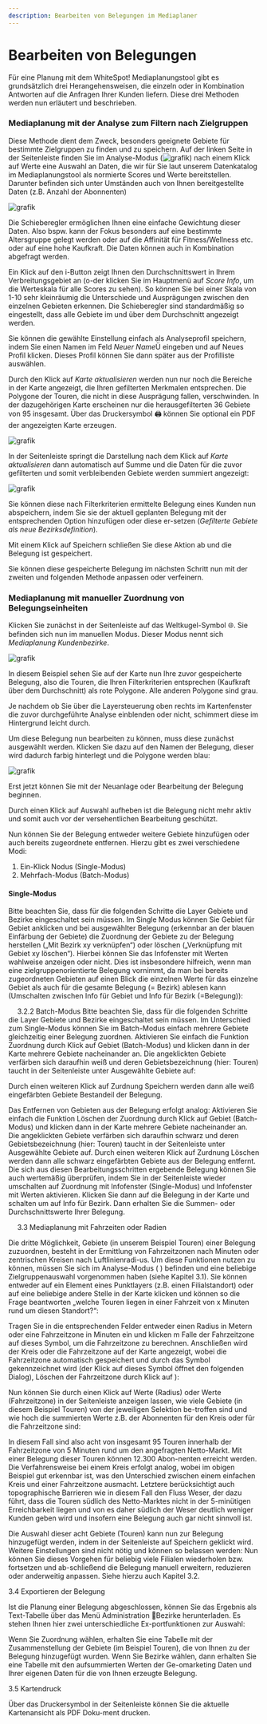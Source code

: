 ```yaml
---
description: Bearbeiten von Belegungen im Mediaplaner
---
```


# Bearbeiten von Belegungen

Für eine Planung mit dem WhiteSpot! Mediaplanungstool gibt es grundsätzlich drei Herangehensweisen, die einzeln oder in Kombination Antworten auf die Anfragen Ihrer Kunden liefern. Diese drei Methoden werden nun erläutert und beschrieben.

### Mediaplanung mit der Analyse zum Filtern nach Zielgruppen

Diese Methode dient dem Zweck, besonders geeignete Gebiete für bestimmte Zielgruppen zu finden und zu speichern.
Auf der linken Seite in der Seitenleiste finden Sie im Analyse-Modus (![grafik](https://user-images.githubusercontent.com/99329016/230013708-60e13fb7-3b40-4797-a925-a30030faa710.png)) nach einem Klick auf Werte eine Auswahl an Daten, die wir für Sie laut unserem Datenkatalog im Mediaplanungstool als normierte Scores und Werte bereitstellen. Darunter befinden sich unter Umständen auch von Ihnen bereitgestellte Daten (z.B. Anzahl der Abonnenten)

![grafik](https://user-images.githubusercontent.com/99329016/230013792-f9ce3579-0c0e-4d95-8ef6-0297682f2e2f.png)


Die Schieberegler ermöglichen Ihnen eine einfache Gewichtung dieser Daten. Also bspw. kann der Fokus besonders auf eine bestimmte Altersgruppe gelegt werden oder auf die Affinität für Fitness/Wellness etc. oder auf eine hohe Kaufkraft. Die Daten können auch in Kombination abgefragt werden.

Ein Klick auf den i-Button zeigt Ihnen den Durchschnittswert in Ihrem Verbreitungsgebiet an (o-der klicken Sie im Hauptmenü auf *Score Info*, um die Werteskala für alle Scores zu sehen). So können Sie bei einer Skala von 1-10 sehr kleinräumig die Unterschiede und Ausprägungen zwischen den einzelnen Gebieten erkennen. Die Schieberegler sind standardmäßig so eingestellt, dass alle Gebiete im und über dem Durchschnitt angezeigt werden.

Sie können die gewählte Einstellung einfach als Analyseprofil speichern, indem Sie einen Namen im Feld *Neuer Name*Ü eingeben und auf Neues Profil klicken. Dieses Profil können Sie dann später aus der Profilliste auswählen.

Durch den Klick auf *Karte aktualisieren* werden nun nur noch die Bereiche in der Karte angezeigt, die Ihren gefilterten Merkmalen entsprechen. Die Polygone der Touren, die nicht in diese Ausprägung fallen, verschwinden.
In der dazugehörigen Karte erscheinen nur die herausgefilterten 36 Gebiete von 95 insgesamt. Über das Druckersymbol 🖨️ können Sie optional ein PDF der angezeigten Karte erzeugen. 
 
![grafik](https://user-images.githubusercontent.com/99329016/230014334-a6452e87-e5cb-43d4-81b3-4b68be8386ae.png)

In der Seitenleiste springt die Darstellung nach dem Klick auf *Karte aktualisieren* dann automatisch auf Summe und die Daten für die zuvor gefilterten und somit verbleibenden Gebiete werden summiert angezeigt: 

![grafik](https://user-images.githubusercontent.com/99329016/230014486-1fb12113-e782-4334-aeed-bb026b7640e5.png)

Sie können diese nach Filterkriterien ermittelte Belegung eines Kunden nun abspeichern, indem Sie sie der aktuell geplanten Belegung mit der entsprechenden Option hinzufügen oder diese er-setzen (*Gefilterte Gebiete als neue Bezirksdefinition*).

Mit einem Klick auf Speichern schließen Sie diese Aktion ab und die Belegung ist gespeichert.

Sie können diese gespeicherte Belegung im nächsten Schritt nun mit der zweiten und folgenden Methode anpassen oder verfeinern.



### Mediaplanung mit manueller Zuordnung von Belegungseinheiten

Klicken Sie zunächst in der Seitenleiste auf das Weltkugel-Symbol 🌐. Sie befinden sich nun im manuellen Modus. Dieser Modus nennt sich *Mediaplanung Kundenbezirke*.

![grafik](https://user-images.githubusercontent.com/99329016/230017525-566ac902-8e32-47a2-8384-621051469658.png)

 

In diesem Beispiel sehen Sie auf der Karte nun Ihre zuvor gespeicherte Belegung, also die Touren, die Ihren Filterkriterien entsprechen (Kaufkraft über dem Durchschnitt) als rote Polygone. Alle anderen Polygone sind grau.

Je nachdem ob Sie über die Layersteuerung oben rechts im Kartenfenster die zuvor durchgeführte Analyse einblenden oder nicht, schimmert diese im Hintergrund leicht durch.

Um diese Belegung nun bearbeiten zu können, muss diese zunächst ausgewählt werden. Klicken Sie dazu auf den Namen der Belegung, dieser wird dadurch farbig hinterlegt und die Polygone werden blau:

![grafik](https://user-images.githubusercontent.com/99329016/230017600-1ef705bc-97bd-4807-960c-16e2b42e5051.png)

Erst jetzt können Sie mit der Neuanlage oder Bearbeitung der Belegung beginnen.

Durch einen Klick auf Auswahl aufheben ist die Belegung nicht mehr aktiv und somit auch vor der versehentlichen Bearbeitung geschützt.

Nun können Sie der Belegung entweder weitere Gebiete hinzufügen oder auch bereits zugeordnete entfernen. Hierzu gibt es zwei verschiedene Modi:
1.	Ein-Klick Nodus (Single-Modus)
2.	Mehrfach-Modus (Batch-Modus)

#### Single-Modus
Bitte beachten Sie, dass für die folgenden Schritte die Layer Gebiete und Bezirke eingeschaltet sein müssen.
Im Single Modus können Sie Gebiet für Gebiet anklicken und bei ausgewählter Belegung (erkennbar an der blauen Einfärbung der Gebiete) die Zuordnung der Gebiete zu der Belegung herstellen („Mit Bezirk xy verknüpfen“) oder löschen („Verknüpfung mit Gebiet xy löschen“).
Hierbei können Sie das Infofenster mit Werten wahlweise anzeigen oder nicht.
Dies ist insbesondere hilfreich, wenn man eine zielgruppenorientierte Belegung vornimmt, da man bei bereits zugeordneten Gebieten auf einen Blick die einzelnen Werte für das einzelne Gebiet als auch für die gesamte Belegung (= Bezirk) ablesen kann (Umschalten zwischen Info für Gebiet und Info für Bezirk (=Belegung)):

  
 
3.2.2	Batch-Modus
Bitte beachten Sie, dass für die folgenden Schritte die Layer Gebiete und Bezirke eingeschaltet sein müssen.
Im Unterschied zum Single-Modus können Sie im Batch-Modus einfach mehrere Gebiete gleichzeitig einer Belegung zuordnen.
Aktivieren Sie einfach die Funktion Zuordnung durch Klick auf Gebiet (Batch-Modus) und klicken dann in der Karte mehrere Gebiete nacheinander an.
Die angeklickten Gebiete verfärben sich daraufhin weiß und deren Gebietsbezeichnung (hier: Touren) taucht in der Seitenleiste unter Ausgewählte Gebiete auf:

Durch einen weiteren Klick auf Zurdnung Speichern werden dann alle weiß eingefärbten Gebiete Bestandeil der Belegung.

Das Entfernen von Gebieten aus der Belegung erfolgt analog:
Aktivieren Sie einfach die Funktion Löschen der Zuordnung durch Klick auf Gebiet (Batch-Modus) und klicken dann in der Karte mehrere Gebiete nacheinander an.
Die angeklickten Gebiete verfärben sich daraufhin schwarz und deren Gebietsbezeichnung (hier: Touren) taucht in der Seitenleiste unter Ausgewählte Gebiete auf. Durch einen weiteren Klick auf Zurdnung Löschen werden dann alle schwarz eingefärbten Gebiete aus der Belegung entfernt.
Die sich aus diesen Bearbeitungsschritten ergebende Belegung können Sie auch wertemäßig überprüfen, indem Sie in der Seitenleiste wieder umschalten auf Zuordnung mit Infofenster (Single-Modus) und Infofenster mit Werten aktivieren. Klicken Sie dann auf die Belegung in der Karte und schalten um auf Info für Bezirk. Dann erhalten Sie die Summen- oder Durchschnittswerte Ihrer Belegung.

 
3.3	Mediaplanung mit Fahrzeiten oder Radien

Die dritte Möglichkeit, Gebiete (in unserem Beispiel Touren) einer Belegung zuzuordnen, besteht in der Ermittlung von Fahrzeitzonen nach Minuten oder zentrischen Kreisen nach Luftlinienradi-us. Um diese Funktionen nutzen zu können, müssen Sie sich im Analyse-Modus ( ) befinden und eine beliebige Zielgruppenauswahl vorgenommen haben (siehe Kapitel 3.1).
Sie können entweder auf ein Element eines Punktlayers (z.B. einen Filialstandort) oder auf eine beliebige andere Stelle in der Karte klicken und können so die Frage beantworten „welche Touren liegen in einer Fahrzeit von x Minuten rund um diesen Standort?“:

 

Tragen Sie in die entsprechenden Felder entweder einen Radius in Metern oder eine Fahrzeitzone in Minuten ein und klicken m Falle der Fahrzeitzone auf dieses   Symbol, um die Fahrzeitzone zu berechnen. Anschließen wird der Kreis oder die Fahrzeitzone auf der Karte angezeigt, wobei die Fahrzeitzone automatisch gespeichert und durch das   Symbol gekennzeichnet wird (der Klick auf dieses Symbol öffnet den folgenden Dialog), Löschen der Fahrzeitzone durch Klick auf   ):

 

Nun können Sie durch einen Klick auf Werte (Radius) oder Werte (Fahrzeitzone) in der Seitenleiste anzeigen lassen, wie viele Gebiete (in diesem Beispiel Touren) von der jeweiligen Selektion be-troffen sind und wie hoch die summierten Werte z.B. der Abonnenten für den Kreis oder für die Fahrzeitzone sind:

In diesem Fall sind also acht von insgesamt 95 Touren innerhalb der Fahrzeitzone von 5 Minuten rund um den angefragten Netto-Markt. Mit einer Belegung dieser Touren können 12.300 Abon-nenten erreicht werden.
Die Verfahrensweise bei einem Kreis erfolgt analog, wobei im obigen Beispiel gut erkennbar ist, was den Unterschied zwischen einem einfachen Kreis und einer Fahrzeitzone ausmacht.
Letztere berücksichtigt auch topographische Barrieren wie in diesem Fall den Fluss Weser, der dazu führt, dass die Touren südlich des Netto-Marktes nicht in der 5-minütigen Erreichbarkeit liegen und von es daher südlich der Weser deutlich weniger Kunden geben wird und insofern eine Belegung auch gar nicht sinnvoll ist.

Die Auswahl dieser acht Gebiete (Touren) kann nun zur Belegung hinzugefügt werden, indem in der Seitenleiste auf Speichern geklickt wird. Weitere Einstellungen sind nicht nötig und können so belassen werden:
Nun können Sie dieses Vorgehen für beliebig viele Filialen wiederholen bzw. fortsetzen und ab-schließend die Belegung manuell erweitern, reduzieren oder anderweitig anpassen. Siehe hierzu auch Kapitel 3.2.


3.4	Exportieren der Belegung

Ist die Planung einer Belegung abgeschlossen, können Sie das Ergebnis als Text-Tabelle über das Menü Administration Bezirke herunterladen. Es stehen Ihnen hier zwei unterschiedliche Ex-portfunktionen zur Auswahl:

 

Wenn Sie Zuordnung wählen, erhalten Sie eine Tabelle mit der Zusammenstellung der Gebiete (im Beispiel Touren), die von Ihnen zu der Belegung hinzugefügt wurden.
Wenn Sie Bezirke wählen, dann erhalten Sie eine Tabelle mit den aufsummierten Werten der Ge-omarketing Daten und Ihrer eigenen Daten für die von Ihnen erzeugte Belegung.

3.5	Kartendruck

Über das Druckersymbol in der Seitenleiste können Sie die aktuelle Kartenansicht als PDF Doku-ment drucken.

 
